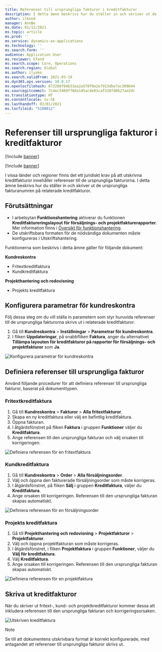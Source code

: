 ```yaml
---
title: Referenser till ursprungliga fakturor i kreditfakturor
description: I detta ämne beskrivs hur du ställer in och skriver ut de ursprungliga fakturanumren på relaterade kreditfakturor.
author: ilkond
manager: AnnBe
ms.date: 01/12/2021
ms.topic: article
ms.prod: ''
ms.service: dynamics-ax-applications
ms.technology: ''
ms.search.form: ''
audience: Application User
ms.reviewer: kfend
ms.search.scope: Core, Operations
ms.search.region: Global
ms.author: ilyako
ms.search.validFrom: 2021-03-19
ms.dyn365.ops.version: 10.0.17
ms.openlocfilehash: 673288f04b33aa2a578f9e2e7913dbe7ac309644
ms.sourcegitcommit: 7cdec5469ff0da145ac4e01caf3287d0627ae2dc
ms.translationtype: HT
ms.contentlocale: sv-SE
ms.lasthandoff: 02/01/2021
ms.locfileid: "5100012"
---
```

# <a name="references-to-original-invoices-in-credit-notes"></a>Referenser till ursprungliga fakturor i kreditfakturor

[!include [banner](../includes/banner.md)]

[!include [banner](../includes/preview-banner.md)]

I vissa länder och regioner finns det ett juridiskt krav på att utskrivna kreditfakturor innehåller referenser till de ursprungliga fakturorna. I detta ämne beskrivs hur du ställer in och skriver ut de ursprungliga fakturanumren på relaterade kreditfakturor.

## <a name="prerequisites"></a>Förutsättningar

- I arbetsytan **Funktionshantering** aktiverar du funktionen **Kreditfaktureringslayout för försäljnings- och projektfakturerapporter**. Mer information finns i [Översikt för funktionshantering](../../fin-and-ops/get-started/feature-management/feature-management-overview.md).
- De utskriftsbara formaten för de nödvändiga dokumenten måste konfigureras i Utskriftshantering.

Funktionerna som beskrivs i detta ämne gäller för följande dokument:

**Kundreskontra**

- Fritextkreditfaktura
- Kundkreditfaktura

**Projekthantering och redovisning**

- Projekts kreditfaktura

## <a name="configure-accounts-receivable-parameters"></a>Konfigurera parametrar för kundreskontra

Följ dessa steg om du vill ställa in parametern som styr huruvida referenser till de ursprungliga fakturorna skrivs ut i relaterade kreditfakturor.

1. Gå till **Kundreskontra** \> **Inställningar** \> **Parametrar för kundreskontra**.
2. I fliken **Uppdateringar**, på snabbfliken **Faktura**, anger du alternativet **Tillämpa layouten för kreditfakturor på rapporter för försäljnings- och projektfakturor** som **Ja**.

![Konfigurera parametrar för kundreskontra](media/original-invoice-number-in-credit-note.jpg)

## <a name="define-references-to-original-invoices"></a>Definiera referenser till ursprungliga fakturor

Använd följande procedurer för att definiera referenser till ursprungliga fakturor, baserat på dokumenttypen.

### <a name="free-text-credit-note"></a>Fritextkreditfaktura

1. Gå till **Kundreskontra** \> **Fakturor** \> **Alla fritextfakturor**.
2. Skapa en ny kreditfaktura eller välj en befintlig kreditfaktura.
3. Öppna fakturan.
4. I åtgärdsfönstret på fliken **Faktura** i gruppen **Funktioner** väljer du **Kreditfaktura**.
5. Ange referensen till den ursprungliga fakturan och välj orsaken till korrigeringen.

![Definiera referensen för en fritextfaktura](media/reference-original-invoice-FTI.jpg)

### <a name="customer-credit-note"></a>Kundkreditfaktura

1. Gå till **Kundreskontra** \> **Order** \> **Alla försäljningsorder**.
2. Välj och öppna den fakturerade försäljningsorder som måste korrigeras.
3. I åtgärdsfönstret, på fliken **Sälj** i gruppen **Kreditfaktura**, väljer du **Kreditfaktura**.
4. Ange orsaken till korrigeringen. Referensen till den ursprungliga fakturan skapas automatiskt.

![Definiera referensen för en försäljningsorder](media/reference-original-invoice-SO.jpg)

### <a name="project-credit-note"></a>Projekts kreditfaktura

1. Gå till **Projekthantering och redovisning** \> **Projektfakturor** \> **Projektfakturor**.
2. Välj och öppna projektfakturan som måste korrigeras.
3. I åtgärdsfönstret, i fliken **Projektfaktura** i gruppen **Funktioner**, väljer du **Välj för kreditfaktura**.
4. Välj **Kreditfaktura**.
5. Ange orsaken till korrigeringen. Referensen till den ursprungliga fakturan skapas automatiskt.

![Definiera referensen för en projektfaktura](media/reference-original-invoice-project.jpg)

## <a name="printing-credit-notes"></a>Skriva ut kreditfakturor

När du skriver ut fritext-, kund- och projektkreditfakturor kommer dessa att inkludera referensen till den ursprungliga fakturan och korrigeringsorsaken.

![Utskriven kreditfaktura](media/credit-note-FTI.jpg)

> [!NOTE]
> Se till att dokumentens utskrivbara format är korrekt konfigurerade, med antagandet att referenser till ursprungliga fakturor skrivs ut.
